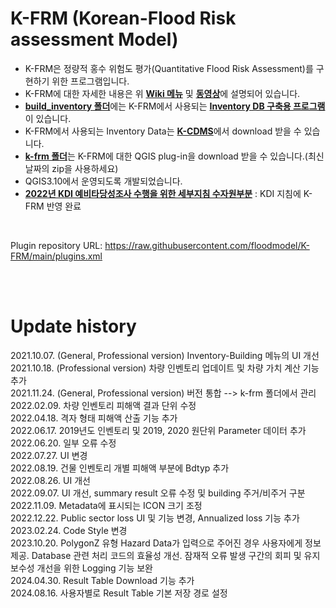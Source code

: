 # K-FRM (Korean-Flood Risk assessment Model)
* K-FRM은 정량적 홍수 위험도 평가(Quantitative Flood Risk Assessment)를 구현하기 위한 프로그램입니다.
* K-FRM에 대한 자세한 내용은 위 [**Wiki 메뉴**](https://github.com/floodmodel/K-FRM/wiki) 및 [**동영상**](https://www.youtube.com/watch?v=PzIEDj--56g)에 설명되어 있습니다.
* [**build_inventory 폴더**](https://github.com/floodmodel/K-FRM/tree/main/build_inventory)에는 K-FRM에서 사용되는 [**Inventory DB 구축용 프로그램**](https://github.com/floodmodel/K-CDMS/wiki/Inventory-Builder)이 있습니다.
* K-FRM에서 사용되는 Inventory Data는 [**K-CDMS**](https://github.com/floodmodel/K-CDMS)에서 download 받을 수 있습니다.
* [**k-frm 폴더**](https://github.com/floodmodel/K-FRM/tree/main/k-frm)는 K-FRM에 대한 QGIS plug-in을 download 받을 수 있습니다.(최신날짜의 zip을 사용하세요) 
* QGIS3.10에서 운영되도록 개발되었습니다.
* [**2022년 KDI 예비타당성조사 수행을 위한 세부지침 수자원부분**](https://github.com/floodmodel/K-FRM/blob/main/Reference/%5B%EB%B3%B4%EA%B3%A0%EC%84%9C%5D%20%EC%98%88%EB%B9%84%ED%83%80%EB%8B%B9%EC%84%B1%EC%A1%B0%EC%82%AC%20%EC%88%98%ED%96%89%EC%9D%84%20%EC%9C%84%ED%95%9C%20%EC%84%B8%EB%B6%80%EC%A7%80%EC%B9%A8%20%EC%88%98%EC%9E%90%EC%9B%90%EB%B6%80%EB%AC%B8%20%EA%B0%9C%EC%A0%95%20%EC%97%B0%EA%B5%AC_%EC%B5%9C%EC%A2%85%EB%B3%B8.pdf) : KDI 지침에 K-FRM 반영 완료

<br/>

Plugin repository URL: https://raw.githubusercontent.com/floodmodel/K-FRM/main/plugins.xml

<br/><br/>

# Update history
2021.10.07. (General, Professional version) Inventory-Building 메뉴의 UI 개선 <br/>
2021.10.18. (Professional version) 차량 인벤토리 업데이트 및 차량 가치 계산 기능 추가 <br/>
2021.11.24. (General, Professional version) 버전 통합 -->  k-frm 폴더에서 관리 <br/>
2022.02.09. 차량 인벤토리 피해액 결과 단위 수정 <br/>
2022.04.18. 격자 형태 피해액 산출 기능 추가 <br/>
2022.06.17. 2019년도 인벤토리 및 2019, 2020 원단위 Parameter 데이터 추가 <br/>
2022.06.20. 일부 오류 수정 <br/>
2022.07.27. UI 변경 <br/>
2022.08.19. 건물 인벤토리 개별 피해액 부분에 Bdtyp 추가  <br/>
2022.08.26. UI 개선 <br/>
2022.09.07. UI 개선, summary result 오류 수정 및 building 주거/비주거 구분 <br/>
2022.11.09. Metadata에 표시되는 ICON 크기 조정 <br/>
2022.12.22. Public sector loss UI 및 기능 변경, Annualized loss 기능 추가 <br/>
2023.02.24. Code Style 변경 <br/>
2023.10.20. PolygonZ 유형 Hazard Data가 입력으로 주어진 경우 사용자에게 정보 제공. Database 관련 처리 코드의 효율성 개선. 잠재적 오류 발생 구간의 회피 및 유지보수성 개선을 위한 Logging 기능 보완  <br/>
2024.04.30. Result Table Download 기능 추가 <br/>
2024.08.16. 사용자별로 Result Table 기본 저장 경로 설정 <br/>
